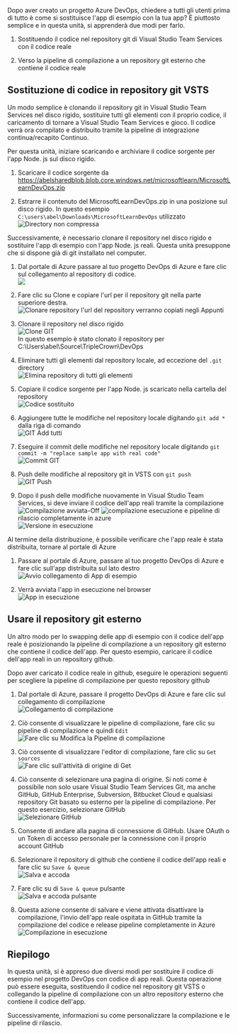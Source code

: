 Dopo aver creato un progetto Azure DevOps, chiedere a tutti gli utenti prima di tutto è come si sostituisce l'app di esempio con la tua app? È piuttosto semplice e in questa unità, si apprenderà due modi per farlo.

1. Sostituendo il codice nel repository git di Visual Studio Team Services con il codice reale

2. Verso la pipeline di compilazione a un repository git esterno che contiene il codice reale

## <a name="replacing-code-in-vsts-git-repository"></a>Sostituzione di codice in repository git VSTS

Un modo semplice è clonando il repository git in Visual Studio Team Services nel disco rigido, sostituire tutti gli elementi con il proprio codice, il caricamento di tornare a Visual Studio Team Services e gioco. Il codice verrà ora compilato e distribuito tramite la pipeline di integrazione continua/recapito Continuo.

Per questa unità, iniziare scaricando e archiviare il codice sorgente per l'app Node. js sul disco rigido.

1. Scaricare il codice sorgente da <https://abelsharedblob.blob.core.windows.net/microsoftlearn/MicrosoftLearnDevOps.zip>

2. Estrarre il contenuto del MicrosoftLearnDevOps.zip in una posizione sul disco rigido. In questo esempio `C:\users\abel\Downloads\MicrosoftLearnDevOps` utilizzato  
![Directory non compressa](../media-drafts/2-unzippedfolder.png)

Successivamente, è necessario clonare il repository nel disco rigido e sostituire l'app di esempio con l'app Node. js reali. Questa unità presuppone che si dispone già di git installato nel computer.

1. Dal portale di Azure passare al tuo progetto DevOps di Azure e fare clic sul collegamento al repository di codice.  
![](../media-drafts/2-browsetorepolink.png)

2. Fare clic su Clone e copiare l'url per il repository git nella parte superiore destra.  
![Clonare repository](../media-drafts/2-clonerepo2.png) l'url del repository verranno copiati negli Appunti

3. Clonare il repository nel disco rigido  
![Clone GIT](../media-drafts/2-gitclone.png)  
In questo esempio è stato clonato il repository per C:\Users\abel\Source\TripleCrown\DevOps

4. Eliminare tutti gli elementi dal repository locale, ad eccezione del `.git` directory  
![Elimina repository di tutti gli elementi](..//media-drafts/2-deleterepoofeverything.png)

5. Copiare il codice sorgente per l'app Node. js scaricato nella cartella del repository  
![Codice sostituito](../media-drafts/2-replacedeverything.png)

6. Aggiungere tutte le modifiche nel repository locale digitando `git add *` dalla riga di comando  
![GIT Add tutti](../media-drafts/2-gitaddall.png)

7. Eseguire il commit delle modifiche nel repository locale digitando `git commit -m "replace sample app with real code"`  
![Commit GIT](../media-drafts/2-gitcommit.png)

8. Push delle modifiche al repository git in VSTS con `git push`  
![GIT Push](../media-drafts/2-gitpush.png)

9. Dopo il push delle modifiche nuovamente in Visual Studio Team Services, si deve inviare il codice dell'app reali tramite la compilazione  
![Compilazione avviata-Off](../media-drafts/2-buildkickedoff2.png)
![compilazione esecuzione](../media-drafts/2-buildrunning2.png) e pipeline di rilascio completamente in azure  
 ![Versione in esecuzione](../media-drafts/2-releaserunning2.png)

 Al termine della distribuzione, è possibile verificare che l'app reale è stata distribuita, tornare al portale di Azure

 1. Passare al portale di Azure, passare al tuo progetto DevOps di Azure e fare clic sull'app distribuita sul lato destro  
 ![Avvio collegamento di App di esempio](../media-drafts/2-launchapp.png)

 2. Verrà avviata l'app in esecuzione nel browser  
 ![App in esecuzione](../media-drafts/2-apprunning.png)

## <a name="using-external-git-repo"></a>Usare il repository git esterno

Un altro modo per lo swapping delle app di esempio con il codice dell'app reale è posizionando la pipeline di compilazione a un repository git esterno che contiene il codice dell'app. Per questo esempio, caricare il codice dell'app reali in un repository github.

Dopo aver caricato il codice reale in github, eseguire le operazioni seguenti per scegliere la pipeline di compilazione per questo repository github

1. Dal portale di Azure, passare il progetto DevOps di Azure e fare clic sul collegamento di compilazione  
![Collegamento di compilazione](../media-drafts/2-buildlink.png)

2. Ciò consente di visualizzare le pipeline di compilazione, fare clic su pipeline di compilazione e quindi `Edit`  
![Fare clic su Modifica la Pipeline di compilazione](../media-drafts/2-editbuildpipelinelink.png)

3. Ciò consente di visualizzare l'editor di compilazione, fare clic su `Get sources`  
![Fare clic sull'attività di origine di Get](../media-drafts/2-clickgetsourcetask.png)

4. Ciò consente di selezionare una pagina di origine. Si noti come è possibile non solo usare Visual Studio Team Services Git, ma anche GitHub, GitHub Enterprise, Subversion, Bitbucket Cloud e qualsiasi repository Git basato su esterno per la pipeline di compilazione. Per questo esercizio, selezionare GitHub  
![Selezionare GitHub](../media-drafts/2-selectgithub2.png)

5. Consente di andare alla pagina di connessione di GitHub. Usare OAuth o un Token di accesso personale per la connessione con il proprio account GitHub

6. Selezionare il repository di github che contiene il codice dell'app reali e fare clic su `Save & queue`  
![Salva e accoda](../media-drafts/2-saveandqueue2.png)

7. Fare clic su di `Save & queue` pulsante  
![Salva e accoda pulsante](../media-drafts/2-saveandqueuebutton.png)

8. Questa azione consente di salvare e viene attivata disattivare la compilazione, l'invio dell'app reale ospitata in GitHub tramite la compilazione del codice e release pipeline completamente in Azure  
![Compilazione in esecuzione](../media-drafts/2-buildpipelinerunning.png)

## <a name="summary"></a>Riepilogo

In questa unità, si è appreso due diversi modi per sostituire il codice di esempio nel progetto DevOps con codice di app reali. Questa operazione può essere eseguita, sostituendo il codice nel repository git VSTS o collegando la pipeline di compilazione con un altro repository esterno che contiene il codice dell'app.

Successivamente, informazioni su come personalizzare la compilazione e le pipeline di rilascio.